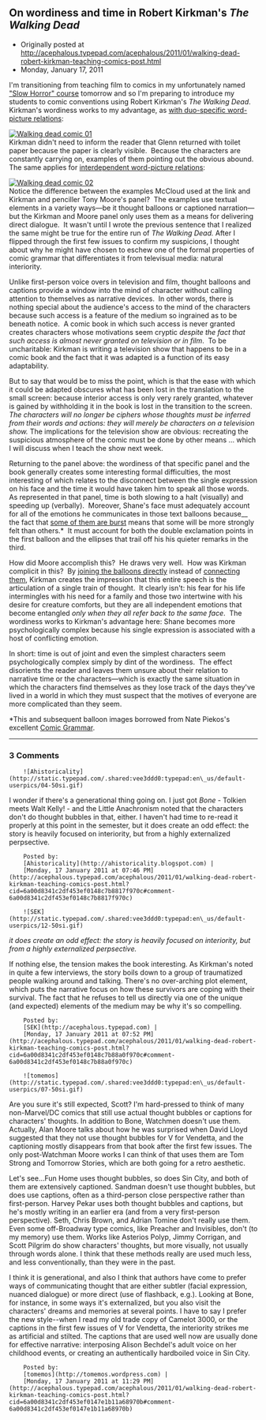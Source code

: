 ## On wordiness and time in Robert Kirkman's <em>The Walking Dead</em>

 * Originally posted at http://acephalous.typepad.com/acephalous/2011/01/walking-dead-robert-kirkman-teaching-comics-post.html
 * Monday, January 17, 2011



I'm transitioning from teaching film to comics in my unfortunately named ["Slow Horror" course](http://acephalous.typepad.com/acephalous/2011/01/slow-horror-syllabus.html) tomorrow and so I'm preparing to introduce my students to comic conventions using Robert Kirkman's _The Walking Dead_.  Kirkman's wordiness works to my advantage, as [with duo-specific word-picture relations](http://acephalous.typepad.com/.a/6a00d8341c2df453ef0147e1ae93c3970b):

[![Walking dead comic 01](http://acephalous.typepad.com/.a/6a00d8341c2df453ef0147e1ae946e970b-500wi "Walking dead comic 01")](http://acephalous.typepad.com/.a/6a00d8341c2df453ef0147e1ae946e970b-popup)   
Kirkman didn't need to inform the reader that Glenn returned with toilet paper because the paper is clearly visible.  Because the characters are constantly carrying on, examples of them pointing out the obvious abound.  The same applies for [interdependent word-picture relations](http://acephalous.typepad.com/.a/6a00d8341c2df453ef0147e1aea1cb970b):

[![Walking dead comic 02](http://acephalous.typepad.com/.a/6a00d8341c2df453ef0147e1ae9bb2970b-500wi "Walking dead comic 02")](http://acephalous.typepad.com/.a/6a00d8341c2df453ef0147e1ae9bb2970b-popup)   
Notice the difference between the examples McCloud used at the link and Kirkman and penciller Tony Moore's panel?  The examples use textual elements in a variety ways—be it thought balloons or captioned narration—but the Kirkman and Moore panel only uses them as a means for delivering direct dialogue.  It wasn't until I wrote the previous sentence that I realized the same might be true for the entire run of _The Walking Dead._ After I flipped through the first few issues to confirm my suspicions, I thought about why he might have chosen to eschew one of the formal properties of comic grammar that differentiates it from televisual media: natural interiority. 

Unlike first-person voice overs in television and film, thought balloons and captions provide a window into the mind of character without calling attention to themselves as narrative devices.  In other words, there is nothing special about the audience's access to the mind of the characters because such access is a feature of the medium so ingrained as to be beneath notice.  A comic book in which such access is never granted creates characters whose motivations seem cryptic _despite the fact that such access is almost never granted on television or in film_.  To be uncharitable: Kirkman is writing a television show that happens to be in a comic book and the fact that it was adapted is a function of its easy adaptability. 

But to say that would be to miss the point, which is that the ease with which it could be adapted obscures what has been lost in the translation to the small screen: because interior access is only very rarely granted, whatever is gained by withholding it in the book is lost in the transition to the screen. _The characters will no longer be ciphers whose thoughts must be inferred from their words and actions: they will merely be characters on a television show._ The implications for the television show are obvious: recreating the suspicious atmosphere of the comic must be done by other means ... which I will discuss when I teach the show next week. 

Returning to the panel above: the wordiness of that specific panel and the book generally creates some interesting formal difficulties, the most interesting of which relates to the disconnect between the single expression on his face and the time it would have taken him to speak all those words.  As represented in that panel, time is both slowing to a halt (visually) and speeding up (verbally).  Moreover, Shane's face must adequately account for all of the emotions he communicates in those text balloons because__ the fact that [some of them are burst](http://www.blambot.com/images/gram\_burst.jpg) means that some will be more strongly felt than others.\*  It must account for both the double exclamation points in the first balloon and the ellipses that trail off his his quieter remarks in the third. 

How did Moore accomplish this?  He draws very well.  How was Kirkman complicit in this?  By [joining the balloons directly](http://www.blambot.com/images/gram\_balloonballoon.jpg) instead of [connecting them](http://www.blambot.com/images/gram\_connector.jpg), Kirkman creates the impression that this entire speech is the articulation of a single train of thought.  It clearly isn't: his fear for his life intermingles with his need for a family and those two intertwine with his desire for creature comforts, but they are all independent emotions that become entangled _only when they all refer back to the same face_.  The wordiness works to Kirkman's advantage here: Shane becomes more psychologically complex because his single expression is associated with a host of conflicting emotion. 

In short: time is out of joint and even the simplest characters seem psychologically complex simply by dint of the wordiness.  The effect disorients the reader and leaves them unsure about their relation to narrative time or the characters—which is exactly the same situation in which the characters find themselves as they lose track of the days they've lived in a world in which they must suspect that the motives of everyone are more complicated than they seem.

\*This and subsequent balloon images borrowed from Nate Piekos's excellent [Comic Grammar](http://www.blambot.com/grammar.shtml).

		

* * *

### 3 Comments 

		

                
[]()

	

		![Ahistoricality](http://static.typepad.com/.shared:vee3ddd0:typepad:en\_us/default-userpics/04-50si.gif)
	

	

		

I wonder if there's a generational thing going on. I just got _Bone_ - Tolkien meets Walt Kelly! - and the Little Anachronism noted that the characters don't do thought bubbles in that, either. I haven't had time to re-read it properly at this point in the semester, but it does create an odd effect: the story is heavily focused on interiority, but from a highly externalized perpsective. 

	

		Posted by:
		[Ahistoricality](http://ahistoricality.blogspot.com) |
		[Monday, 17 January 2011 at 07:46 PM](http://acephalous.typepad.com/acephalous/2011/01/walking-dead-robert-kirkman-teaching-comics-post.html?cid=6a00d8341c2df453ef0148c7b8817f970c#comment-6a00d8341c2df453ef0148c7b8817f970c)

[]()

	

		![SEK](http://static.typepad.com/.shared:vee3ddd0:typepad:en\_us/default-userpics/12-50si.gif)
	

	

		

_it does create an odd effect: the story is heavily focused on interiority, but from a highly externalized perpsective._ 

If nothing else, the tension makes the book interesting.  As Kirkman's noted in quite a few interviews, the story boils down to a group of traumatized people walking around and talking.  There's no over-arching plot element, which puts the narrative focus on how these survivors are coping with their survival.  The fact that he refuses to tell us directly via one of the unique (and expected) elements of the medium may be why it's so compelling.

	

		Posted by:
		[SEK](http://acephalous.typepad.com) |
		[Monday, 17 January 2011 at 07:52 PM](http://acephalous.typepad.com/acephalous/2011/01/walking-dead-robert-kirkman-teaching-comics-post.html?cid=6a00d8341c2df453ef0148c7b88a0f970c#comment-6a00d8341c2df453ef0148c7b88a0f970c)

[]()

	

		![tomemos](http://static.typepad.com/.shared:vee3ddd0:typepad:en\_us/default-userpics/07-50si.gif)
	

	

		

Are you sure it's still expected, Scott? I'm hard-pressed to think of many non-Marvel/DC comics that still use actual thought bubbles or captions for characters' thoughts. In addition to Bone, Watchmen doesn't use them. Actually, Alan Moore talks about how he was surprised when David Lloyd suggested that they not use thought bubbles for V for Vendetta, and the captioning mostly disappears from that book after the first few issues. The only post-Watchman Moore works I can think of that uses them are Tom Strong and Tomorrow Stories, which are both going for a retro aesthetic.

Let's see...Fun Home uses thought bubbles, so does Sin City, and both of them are extensively captioned. Sandman doesn't use thought bubbles, but does use captions, often as a third-person close perspective rather than first-person. Harvey Pekar uses both thought bubbles and captions, but he's mostly writing in an earlier era (and from a very first-person perspective). Seth, Chris Brown, and Adrian Tomine don't really use them. Even some off-Broadway type comics, like Preacher and Invisibles, don't (to my memory) use them. Works like Asterios Polyp, Jimmy Corrigan, and Scott Pilgrim do show characters' thoughts, but more visually, not usually through words alone. I think that these methods really are used much less, and less conventionally, than they were in the past.

I think it is generational, and also I think that authors have come to prefer ways of communicating thought that are either subtler (facial expression, nuanced dialogue) or more direct (use of flashback, e.g.). Looking at Bone, for instance, in some ways it's externalized, but you also visit the characters' dreams and memories at several points. I have to say I prefer the new style--when I read my old trade copy of Camelot 3000, or the captions in the first few issues of V for Vendetta, the interiority strikes me as artificial and stilted. The captions that are used well now are usually done for effective narrative: interposing Alison Bechdel's adult voice on her childhood events, or creating an authentically hardboiled voice in Sin City.

	

		Posted by:
		[tomemos](http://tomemos.wordpress.com) |
		[Monday, 17 January 2011 at 11:29 PM](http://acephalous.typepad.com/acephalous/2011/01/walking-dead-robert-kirkman-teaching-comics-post.html?cid=6a00d8341c2df453ef0147e1b11a68970b#comment-6a00d8341c2df453ef0147e1b11a68970b)

		

        
